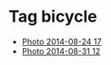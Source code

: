 <!--
title: Tag bicycle
date: 2020-06-28T14:55:35.352Z
tags:
-->
# Tag bicycle

 * [Photo 2014-08-24 17](95654403197.md)
 * [Photo 2014-08-31 12](96256628092.md)